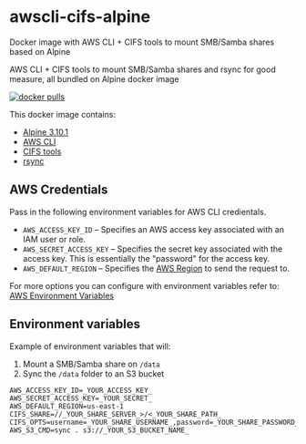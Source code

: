 # awscli-cifs-alpine
Docker image with AWS CLI + CIFS tools to mount SMB/Samba shares based on Alpine

AWS CLI + CIFS tools to mount SMB/Samba shares and rsync for good measure, all bundled on Alpine docker image

[![docker pulls](https://img.shields.io/docker/pulls/recipedude/awscli-cifs-alpine.svg?style=plastic)](https://cloud.docker.com/u/recipedude/repository/docker/recipedude/awscli-cifs-alpine)

This docker image contains:

- [Alpine 3.10.1](https://hub.docker.com/_/alpine)
- [AWS CLI](https://aws.amazon.com/cli/)
- [CIFS tools](https://wiki.samba.org/index.php/LinuxCIFS_utils)
- [rsync](https://linux.die.net/man/1/rsync)


## AWS Credentials

Pass in the following environment variables for AWS CLI credientals.

- ```AWS_ACCESS_KEY_ID``` – Specifies an AWS access key associated with an IAM user or role.
- ```AWS_SECRET_ACCESS_KEY``` – Specifies the secret key associated with the access key. This is essentially the "password" for the access key.
- ```AWS_DEFAULT_REGION``` – Specifies the [AWS Region](https://docs.aws.amazon.com/cli/latest/userguide/cli-chap-configure.html#cli-quick-configuration-region) to send the request to.

For more options you can configure with environment variables refer to: [AWS Environment Variables](https://docs.aws.amazon.com/cli/latest/userguide/cli-configure-envvars.html)

## Environment variables

Example of environment variables that will:

1. Mount a SMB/Samba share on ```/data```
2. Sync the ```/data``` folder to an S3 bucket

```
AWS_ACCESS_KEY_ID=_YOUR_ACCESS_KEY_
AWS_SECRET_ACCESS_KEY=_YOUR_SECRET_
AWS_DEFAULT_REGION=us-east-1
CIFS_SHARE=//_YOUR_SHARE_SERVER_>/<_YOUR_SHARE_PATH_
CIFS_OPTS=username=_YOUR_SHARE_USERNAME_,password=_YOUR_SHARE_PASSWORD_,domain=_YOUR_SHARE_DOMAIN+
AWS_S3_CMD=sync . s3://_YOUR_S3_BUCKET_NAME_
```
